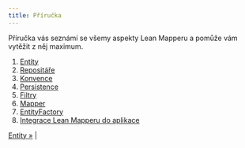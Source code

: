 ```yaml
---
title: Příručka
---
```


Příručka vás seznámí se všemy aspekty Lean Mapperu a pomůže vám vytěžit z něj maximum.

1. [Entity](entity/)
2. [Repositáře](repositare/)
3. [Konvence](konvence/)
4. [Persistence](persistence/)
5. [Filtry](filtry/)
6. [Mapper](mapper/)
7. [EntityFactory](entity-factory/)
8. [Integrace Lean Mapperu do aplikace](integrace-do-aplikace/)

[Entity »](entity/) |
